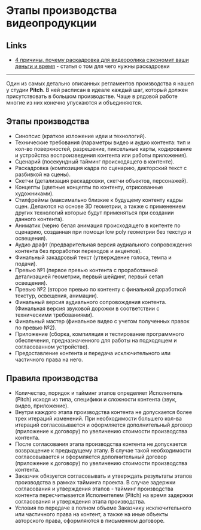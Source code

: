 # Этапы производства видеопродукции

## Links

- [4 причины, почему раскадровка для видеоролика сэкономит ваши деньги и время](https://vc.ru/design/196720-4-prichiny-pochemu-raskadrovka-dlya-videorolika-sekonomit-vashi-dengi-i-vremya) - статья о том для чего нужны раскадровки

---

Один из самых детально описанных регламентов производства я нашел у студии **Pitch**. В ней расписан в идеале каждый шаг, который должен присутствовать в большом производстве. Чаще в рядовой работе многие из них конечно упускаются и объединяются.

## Этапы производства

- Синопсис (краткое изложение идеи и технологий).
- Технические требования (параметры видео и аудио контента: тип и кол-во поверхностей, разрешение, пиксельные карты, кодирование и устройства воспроизведения контента или работы приложения).
- Сценарий (посекундный тайминг происходящего в контенте).
- Раскадровка (композиция кадра по сценарию, дикторский текст с разбивкой на сцены).
- Скетчи (детализация раскадровки, скетчи объектов, персонажей).
- Концепты (цветные концепты по контенту, отрисованные художниками).
- Стилфреймы (максимально близкие к будущему контенту кадры сцен. Делаются на основе 3D геометрии, а также с применением других технологий которые будут применяться при создании данного контента).
- Аниматик (черно белая анимация происходящего в контенте по сценарию, созданная при помощи low poly геометрии без текстур и освещения).
- Аудио драфт (предварительная версия аудиального сопровождения контента без проработки переходов и акцентов).
- Финальный закадровый текст (утверждение голоса, темпа и подачи).
- Превью №1 (первое превью контента с проработанной детализацией геометрии, первый шейдинг, первый сетап освещения).
- Превью №2 (второе превью по контенту с финальной доработкой текстур, освещения, анимации).
- Финальный версия аудиального сопровождения контента. (Финальная  версия звуковой дорожки в соответствии с техническими требованиями).
- Финальный мастер (финальное видео с учетом полученных правок по превью №2).
- Приложение (сборка, компиляция и тестирование программного обеспечения, предназначенного для работы на подходящем и согласованном устройстве).
- Предоставление контента и передача исключительного или частичного  права на него.

## Правила производства

- Количество, порядок  и тайминг этапов определяет Исполнитель (Pitch) исходя из типа, специфики и сложности контента (звук, видео, приложение).
- Внутри каждого этапа производства контента не допускается более трех итераций изменений. При необходимости большего кол-ва итераций согласовывается и оформляется дополнительный договор (приложение к договору) по увеличению стоимости производства контента.
- После согласования этапа производства контента не допускается возвращение к предыдущему этапу. В случае такой необходимости согласовывается и оформляется дополнительный договор (приложение к договору) по увеличению стоимости производства контента.
- Заказчик обязуется согласовывать и утверждать результаты этапов производства в рамках тайминга проекта. В случае задержки согласования и утверждения этапов - тайминг производства контента пересчитывается Исполнителем (Pitch) на время задержки согласования и утверждения этапа производства.
- Условия по передаче в полном объеме Заказчику исключительного или частичного  права на контент, а также на иные объекты авторского права, оформляются в письменном договоре.

